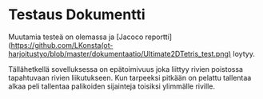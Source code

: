 # Testaus Dokumentti

Muutamia testeä on olemassa ja [Jacoco reportti](https://github.com/LKonsta(ot-harjoitustyo/blob/master/dokumentaatio/Ultimate2DTetris_test.png) loytyy.

Tällähetkellä sovelluksessa on epätoimivuus joka liittyy rivien poistossa tapahtuvaan rivien liikutukseen. Kun tarpeeksi pitkään on pelattu tallentaa alkaa peli tallentaa palikoiden sijainteja toisiksi ylimmälle riville.
